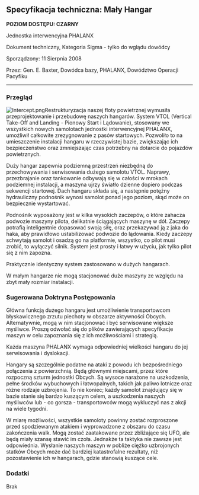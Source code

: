 ## Specyfikacja techniczna: Mały Hangar

**POZIOM DOSTĘPU: CZARNY**

Jednostka interwencyjna PHALANX

Dokument techniczny, Kategoria Sigma - tylko do wglądu dowódcy

Sporządzony: 11 Sierpnia 2008

Przez: Gen. E. Baxter, Dowódca bazy, PHALANX, Dowództwo Operacji
Pacyfiku

------------------------------------------------------------------------

### Przegląd

![](Intercept.png "Intercept.png")Restrukturyzacja naszej floty
powietrznej wymusiła przeprojektowanie i przebudowę naszych hangarów.
System VTOL (Vertical Take-Off and Landing - Pionowy Start i Lądowanie),
stosowany we wszystkich nowych samolotach jednostki interwencyjnej
PHALANX, umożliwił całkowite zrezygnowanie z pasów startowych. Pozwoliło
to na umieszczenie instalacji hangaru w rzeczywistej bazie, zwiększając
ich bezpieczeństwo oraz zmniejszając czas potrzebny na dotarcie do
pojazdów powietrznych.

Duży hangar zapewnia podziemną przestrzeń niezbędną do przechowywania i
serwisowania dużego samolotu VTOL. Naprawy, przezbrajanie oraz
tankowanie odbywają się w całości w mrokach podziemnej instalacji, a
maszyna ujrzy światło dzienne dopiero podczas sekwencji startowej. Dach
hangaru składa się, a następnie potężny hydrauliczny podnośnik wynosi
samolot ponad jego poziom, skąd może on bezpiecznie wystartować.

Podnośnik wyposażony jest w kilka wysokich zaczepów, o które zahacza
podwozie maszyny pilota, delikatnie ściągających maszynę w dół. Zaczepy
potrafią inteligentnie dopasować swoją siłę, oraz przekazywać ją z jaka
do haka, aby prawidłowo ustabilizować podwozie do lądowania. Kiedy
zaczepy schwytają samolot i osadzą go na platformie, wszystko, co pilot
musi zrobić, to wyłączyć silnik. System jest prosty i łatwy w użyciu,
jak tylko pilot się z nim zapozna.

Praktycznie identyczny system zastosowano w dużych hangarach.

W małym hangarze nie mogą stacjonować duże maszyny ze względu na zbyt
mały rozmiar instalacji.

### Sugerowana Doktryna Postępowania

Główna funkcją dużego hangaru jest umożliwienie transportowcom
błyskawicznego zrzutu piechoty w obszarze aktywności Obcych.
Alternatywnie, mogą w nim stacjonować i być serwisowane większe
myśliwce. Proszę odwołać się do plików zawierających specyfikacje maszyn
w celu zapoznania się z ich możliwościami i strategią.

Każda maszyna PHALANX wymaga odpowiedniej wielkości hangaru do jej
serwisowania i dyslokacji.

Hangary są szczególnie podatne na ataki z powodu ich bezpośredniego
połączenia z powierzchnią. Będą głównymi miejscami, przez które
rozpoczną szturm jednostki Obcych. Są wysoce narażone na uszkodzenia,
pełne środków wybuchowych i łatwopalnych, takich jak paliwo lotnicze
oraz różne rodzaje uzbrojenia. To nie koniec; każdy samolot znajdujący
się w bazie stanie się bardzo kuszącym celem, a uszkodzenia naszych
myśliwców lub - co gorsza - transportowców mogą wykluczyć nas z akcji na
wiele tygodni.

W miarę możliwości, wszystkie samoloty powinny zostać rozproszone przed
spodziewanym atakiem i wyprowadzone z obszaru do czasu zakończenia walk.
Mogą zostać zaatakowane przez zbliżające się UFO, ale będą miały szansę
stawić im czoła. Jednakże ta taktyka nie zawsze jest odpowiednia.
Wysłanie naszych maszyn w pobliże ciężko uzbrojonych statków Obcych może
dać bardziej katastrofalne rezultaty, niż pozostawienie ich w hangarach,
gdzie stanowią kuszące cele.

### Dodatki

Brak